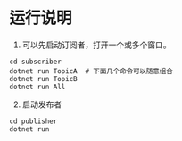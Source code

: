 # 运行说明

1. 可以先启动订阅者，打开一个或多个窗口。

```
cd subscriber
dotnet run TopicA  # 下面几个命令可以随意组合
dotnet run TopicB
dotnet run All
```

2. 启动发布者

```
cd publisher
dotnet run
```